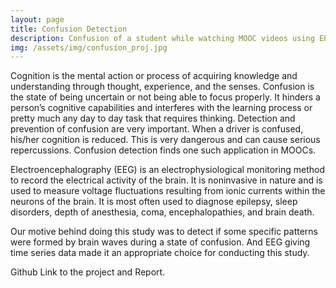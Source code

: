 ```yaml
---
layout: page
title: Confusion Detection
description: Confusion of a student while watching MOOC videos using EEG data 
img: /assets/img/confusion_proj.jpg
---
```

Cognition is the mental action or process of acquiring knowledge and understanding through thought, experience, and the senses. Confusion is the state of
being uncertain or not being able to focus properly. It hinders a person’s cognitive capabilities and interferes with the learning process or pretty much any day to day task that requires thinking. Detection and prevention of confusion are very important. When a driver is confused, his/her cognition is reduced. This is very dangerous and can cause serious repercussions. Confusion detection finds one such application in MOOCs.

Electroencephalography (EEG) is an electrophysiological monitoring method to record the electrical activity of the brain. It is noninvasive in nature and is used to measure voltage fluctuations resulting from ionic currents within the neurons of the brain. It is most often used to diagnose epilepsy, sleep disorders, depth of anesthesia, coma, encephalopathies, and brain death.

Our motive behind doing this study was to detect if some specific patterns were formed by brain waves during a state of confusion. And EEG giving time series data made it an appropriate choice for conducting this study.

<div class="social">
  <span class="contacticon center">
    <a href="https://www.github.com/avishreekh/Confusion-detection-EEG" target="_blank" title="GitHub"><i class="fab fa-github"></i></a>
    <a href="https://drive.google.com/file/d/1QTcxIvaWKW44ZBFO-psxtYES-mNM0bkl/view" target="_blank" title="Report"><i class="fas fa-file-alt"></i></a>
  </span>
  <div class="col three caption">
    Github Link to the project and Report.
  </div>
</div>